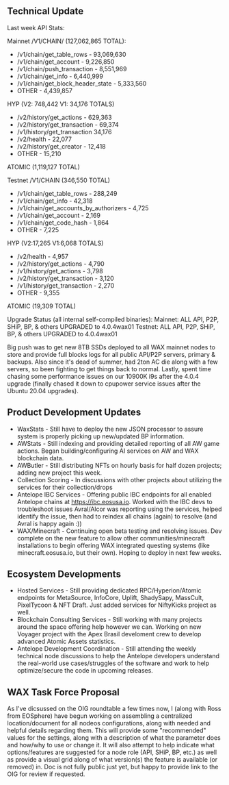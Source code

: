 ## Technical Update 
Last week API Stats:

Mainnet /V1/CHAIN/ (127,062,865 TOTAL):
- /v1/chain/get_table_rows - 93,069,630
- /v1/chain/get_account - 9,226,850
- /v1/chain/push_transaction - 8,551,969
- /v1/chain/get_info  - 6,440,999
- /v1/chain/get_block_header_state - 5,333,560
- OTHER - 4,439,857

HYP (V2: 748,442  V1: 34,176 TOTALS)
- /v2/history/get_actions - 629,363
- /v2/history/get_transaction - 69,374
- /v1/history/get_transaction  34,176
- /v2/health - 22,077
- /v2/history/get_creator - 12,418
- OTHER - 15,210

ATOMIC (1,119,127 TOTAL)

Testnet /V1/CHAIN (346,550 TOTAL)
- /v1/chain/get_table_rows - 288,249
- /v1/chain/get_info - 42,318
- /v1/chain/get_accounts_by_authorizers - 4,725
- /v1/chain/get_account - 2,169
- /v1/chain/get_code_hash - 1,864
- OTHER - 7,225

HYP (V2:17,265 V1:6,068 TOTALS)
- /v2/health - 4,957
- /v2/history/get_actions - 4,790
- /v1/history/get_actions - 3,798
- /v2/history/get_transaction - 3,120
- /v1/history/get_transaction - 2,270
- OTHER - 9,355

ATOMIC (19,309 TOTAL)

Upgrade Status (all internal self-compiled binaries):
Mainnet:  ALL API, P2P, SHiP, BP, & others UPGRADED to 4.0.4wax01
Testnet:  ALL API, P2P, SHiP, BP, & others UPGRADED to 4.0.4wax01

Big push was to get new 8TB SSDs deployed to all WAX mainnet nodes to store and provide full blocks logs for all public API/P2P servers, primary & backups.  Also since it's dead of summer, had 2ton AC die along with a few servers, so been fighting to get things back to normal.  Lastly, spent time chasing some performance issues on our 10900K i9s after the 4.0.4 upgrade (finally chased it down to cpupower service issues after the Ubuntu 20.04 upgrades).

## Product Development Updates 
- WaxStats - Still have to deploy the new JSON processor to assure system is properly picking up new/updated BP information.
- AWStats - Still indexing and providing detailed reporting of all AW game actions.  Began building/configuring AI services on AW and WAX blockchain data.
- AWButler - Still distributing NFTs on hourly basis for half dozen projects; adding new project this week.
- Collection Scoring - In discussions with other projects about utilizing the services for their collection/drops
- Antelope IBC Services - Offering public IBC endpoints for all enabled Antelope chains at https://ibc.eosusa.io.  Worked with the IBC devs to troubleshoot issues Avral/Alcor was reporting using the services, helped identify the issue, then had to reindex all chains (again) to resolve (and Avral is happy again :))
- WAX/Minecraft - Continuing open beta testing and resolving issues.  Dev complete on the new feature to allow other communities/minecraft installations to begin offering WAX integrated questing systems (like minecraft.eosusa.io, but their own).  Hoping to deploy in next few weeks.

## Ecosystem Developments 
- Hosted Services - Still providing dedicated RPC/Hyperion/Atomic endpoints for MetaSource, InfoCore, Uplift, ShadySapy, MassCult, PixelTycoon & NFT Draft.  Just added services for NiftyKicks project as well.
- Blockchain Consulting Services - Still working with many projects around the space offering help however we can.  Working on new Voyager project with the Apex Brasil develoment crew to develop advanced Atomic Assets statistics.
- Antelope Development Coordination - Still attending the weekly technical node discussions to help the Antelope developers understand the real-world use cases/struggles of the software and work to help optimize/secure the code in upcoming releases.

## WAX Task Force Proposal
As I've dicsussed on the OIG roundtable a few times now, I (along with Ross from EOSphere) have begun working on assembling a centralized location/document for all nodeos configurations, along with needed and helpful details regarding them.  This will provide some "recommended" values for the settings, along with a description of what the parameter does and how/why to use or change it.  It will also attempt to help indicate what options/features are suggested for a node role (API, SHiP, BP, etc.) as well as provide a visual grid along of what version(s) the feature is available (or removed) in.  Doc is not fully public just yet, but happy to provide link to the OIG for review if requested.
